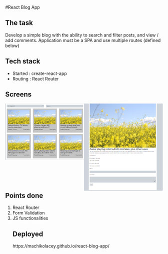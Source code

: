 #React Blog App

<h2>The task</h2>
<p>Develop a simple blog with the ability to search and filter posts, and view / add comments. Application must be a SPA and use multiple routes (defined below)</p>

<h2>Tech stack</h2>
<ul>
<li>Started : create-react-app</li>
<li>Routing : React Router</li>
</ul>

<h2>Screens</h2>
<div class="leftfloat" style="width:50%;float:left;">
<img src="react-blog-app-home.png" />
</div>
<div class="leftfloat" style="width:50%;float:left;">
<img src="react-blog-app-viewpost.png" />
</div>


<h2>Points done</h2>
<ol>
<li>React Router</li>
<li>Form Validation</li>
<li>JS functionalities</li>
</ul>

<h2>Deployed</h2>
https://machikolacey.github.io/react-blog-app/